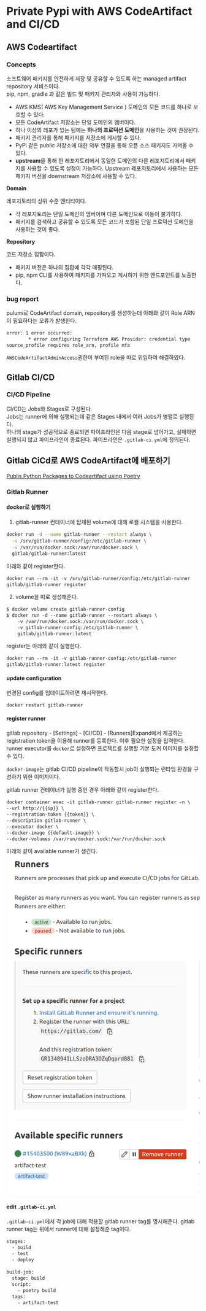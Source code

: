 # Private Pypi with AWS CodeArtifact and CI/CD

## AWS Codeartifact

### Concepts

소프트웨어 패키지를 안전하게 저장 및 공유할 수 있도록 하는 managed artifact repository 서비스이다.  
pip, npm, gradle 과 같은 빌드 및 패키지 관리자와 사용이 가능하다.

- AWS KMS( AWS Key Management Service ) 도메인의 모든 코드를 하나로 보호할 수 있다.
- 모든 CodeArtifact 저장소는 단일 도메인의 멤버이다.
- 하나 이상의 레포가 있는 팀에는 **하나의 프로덕션 도메인**을 사용하는 것이 권장된다.
- 패키지 관리자를 통해 패키지를 저장소에 게시할 수 있다.
- PyPi 같은 public 저장소에 대한 외부 연결을 통해 오픈 소스 패키지도 가져올 수 있다.
- **upstream**을 통해 한 레포지토리에서 동일한 도메인의 다른 레포지토리에서 패키지를 사용할 수 있도록 설정이 가능하다. Upstream 레포지토리에서 사용하는 모든 패키지 버전을 downstream 저장소에 사용할 수 있다.

**Domain**

레포지토리의 상위 수준 엔티티이다.
- 각 레포지토리는 단일 도메인의 멤버이며 다른 도메인으로 이동이 불가하다.
- 패키지를 검색하고 공유할 수 있도록 모든 코드가 포함된 단일 프로덕션 도메인을 사용하는 것이 좋다.

**Repository**

코드 저장소 집합이다.
- 패키지 버전은 하나의 집합에 각각 매핑된다.
- pip, npm CLI를 사용하여 패키지를 가져오고 게시하기 위한 엔드포인트를 노출한다.


### bug report
pulumi로 CodeArtifact domain, repository를 생성하는데 아래와 같이 Role ARN이 필요하다는 오류가 발생한다.
```
error: 1 error occurred:
        * error configuring Terraform AWS Provider: credential type source_profile requires role_arn, profile mfa
```
`AWSCodeArtifactAdminAccess`권한이 부여된 role을 따로 위임하여 해결하였다.


## Gitlab CI/CD

### CI/CD Pipeline
CI/CD는 Jobs와 Stages로 구성된다.  
Jobs는 runner에 의해 실행되는데 같은 Stages 내에서 여러 Jobs가 병렬로 실행된다.  
하나의 stage가 성공적으로 종료되면 파이프라인은 다음 stage로 넘어가고, 실패하면 실행되지 않고 파이프라인이 종료된다.
파이프라인은 `.gitlab-ci.yml`에 정의된다.



## Gitlab CiCd로 AWS CodeArtifact에 배포하기

[Publis Python Packages to Codeartifact using Poetry](https://stackoverflow.com/questions/65331736/how-can-i-publish-python-packages-to-codeartifact-using-poetry)

### Gitlab Runner

#### docker로 실행하기
1. gitlab-runner 컨테이너에 탑재된 volume에 대해 로컬 시스템을 사용한다. 
```bash
docker run -d --name gitlab-runner --restart always \
  -v /srv/gitlab-runner/config:/etc/gitlab-runner \
  -v /var/run/docker.sock:/var/run/docker.sock \
  gitlab/gitlab-runner:latest
```

아래와 같이 register한다.
```
docker run --rm -it -v /srv/gitlab-runner/config:/etc/gitlab-runner gitlab/gitlab-runner register
```

2. volume을 따로 생성해준다.
```console
$ docker volume create gitlab-runner-config
$ docker run -d --name gitlab-runner --restart always \
    -v /var/run/docker.sock:/var/run/docker.sock \
    -v gitlab-runner-config:/etc/gitlab-runner \
    gitlab/gitlab-runner:latest
```

register는 아래와 같이 실행한다. 
```
docker run --rm -it -v gitlab-runner-config:/etc/gitlab-runner gitlab/gitlab-runner:latest register
```

#### update configuration
변경된 config를 업데이트하려면 재시작한다.

```console
docker restart gitlab-runner
```

#### register runner
gitlab repository - [Settings] - [CI/CD] - [Runners]Expand에서 제공하는 registration token을 이용해 runner를 등록한다.
이후 필요한 설정을 입력한다. runner executor를 `docker`로 설정하면 프로젝트를 실행할 기본 도커 이미지를 설정할 수 있다.

`docker-image`는 gitlab CI/CD pipeline이 작동할시 job이 실행되는 런타임 환경을 구성하기 위한 이미지이다. 

gitlab runner 컨테이너가 실행 중인 경우 아래와 같이 register한다.
```console
docker container exec -it gitlab-runner gitlab-runner register -n \
--url http://{{ip}} \
--registration-token {{token}} \
--description gitlab-runner \
--executor docker \
--docker-image {{default-image}} \
--docker-volumes /var/run/docker.sock:/var/run/docker.sock
```
아래와 같이 available runner가 생긴다.  
![](./img/Untitled.png)

#### edit `.gitlab-ci.yml`

`.gitlab-ci.yml`에서 각 job에 대해 적용할 gitlab runner tag를 명시해준다. gitlab runner tag는 위에서 runner에 대해 설정해준 tag이다.

```
stages:
  - build
  - test
  - deploy

build-job:
  stage: build
  script:
    - poetry build
  tags:
    - artifact-test
```

